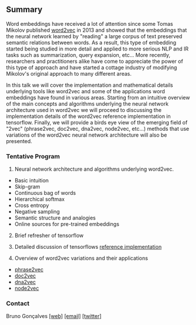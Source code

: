 ## Summary

Word embeddings have received a lot of attention since some Tomas Mikolov published [word2vec](https://papers.nips.cc/paper/5021-distributed-representations-of-words-and-phrases-and-their-compositionality.pdf) in 2013  and showed that the embeddings that the neural network learned by "reading" a large corpus of text preserved semantic relations between words. As a result, this type of embedding started being studied in more detail and applied to more serious NLP and IR tasks such as summarization, query expansion, etc... More recently, researchers and practitioners alike have come to appreciate the power of this type of approach and have started a cottage industry of modifying Mikolov's original approach to many different areas.  

In this talk we will cover the implementation and mathematical details underlying tools like word2vec and some of the applications word embeddings have found in various areas. Starting from an intuitive overview of the main concepts and algorithms underlying the neural network architecture used in word2vec we will proceed to discussing the implementation details of the word2vec reference implementation in tensorflow.
Finally, we will provide a birds eye view of the emerging field of "<anything>2vec" (phrase2vec, doc2vec, dna2vec, node2vec, etc...) methods that use variations of the word2vec neural network architecture will also be presented.

### Tentative Program

1. Neural network architecture and algorithms underlying word2vec.
* Basic intuition
* Skip-gram
* Continuous bag of words
* Hierarchical softmax
* Cross entropy
* Negative sampling
* Semantic structure and analogies
* Online sources for pre-trained embeddings

2. Brief refresher of tensorflow

3. Detailed discussion of tensorflows [reference implementation](https://github.com/tensorflow/models/blob/master/tutorials/embedding/word2vec.py)

4. Overview of word2vec variations and their applications
* [phrase2vec](https://cs.stanford.edu/~quocle/paragraph_vector.pdf)
* [doc2vec](https://cs.stanford.edu/~quocle/paragraph_vector.pdf)
* [dna2vec](https://arxiv.org/abs/1701.06279)
* [node2vec](https://cs.stanford.edu/people/jure/pubs/node2vec-kdd16.pdf)

### Contact

Bruno Gonçalves [[web]](http://www.bgoncalves.com) [[email]](mailto:bgoncalves@gmail.com) [[twitter]](https://twitter.com/bgoncalves)